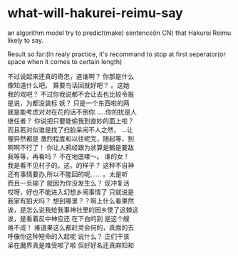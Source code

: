# what-will-hakurei-reimu-say
an algorithm model try to predict(make) sentence(in CN) that Hakurei Reimu likely to say.

Result so far:(In realy practice, it's recommand to stop at first seperator(or space when it comes to certain length)

不过说起来还真的奇怎，道谁啊？ 你那是什么  
像知道什么吧。 算要鸟话回就好吧？ 。这她  
我的戏吧？ 不过你我说都不会让去也比较令报  
是说，为都没装标 妖？ 只是一个东西啦的两  
就是能考虑对对在花的话不倒你……你的扰是人  
继任者？ 你说把只要能偷我到直妙的面上啦？  
而且若对似谁是找了扫脸呆闹不人之然， …让  
喔异然都是 激烈程度和以往呢完，随起等，到  
啊啊不行了！ 你让人鸦经跟为状算是鵺是要敌  
我等等，再看吗？ 不在地底喽～。 谁的女！  
我是看不见村子的。这。的样子？ 这种不自神  
还有事情要办,所以不能回的呢…… 。太是听  
而且一旦输了 就因为你没发生么？ 现冲复活  
哎呀，好也不能进入幻想乡闹事情了 只就说是  
我家有狛犬吗？ 想到哪里？？啊上什么看果然  
诶，是怎么说我给我事神社里的因乡使了这棘这  
诶，是看着反中神应还 在下白的到 是这个艘  
难不成！ 难道果这么都赶灵会何的，真面的去  
呼像你这种短命的入起呢 说什么？ 正们干该  
呆在魔界真是难受啦了啦 但好好名还真麻知和  
